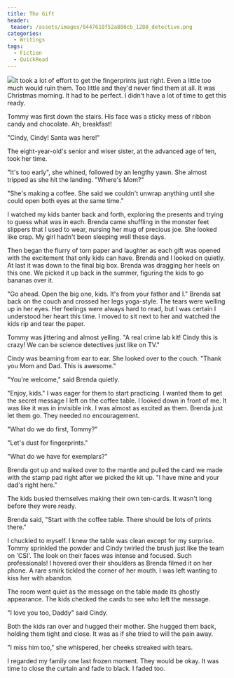 ```yaml
---
title: The Gift
header:
 teaser: /assets/images/8447610f52a880cb_1280_detective.png
categories:
  - Writings
tags:
  - Fiction
  - QuickRead
---
```

<img src="https://douglangille.github.io/assets/images/8447610f52a880cb_1280_detective.png">It took a lot of effort to get the fingerprints just right. Even a little too much would ruin them. Too little and they'd never find them at all. It was Christmas morning. It had to be perfect. I didn't have a lot of time to get this ready.

Tommy was first down the stairs. His face was a sticky mess of ribbon candy and chocolate. Ah, breakfast!

"Cindy, Cindy! Santa was here!"

The eight-year-old's senior and wiser sister, at the advanced age of ten, took her time.

"It's too early", she whined, followed by an lengthy yawn. She almost tripped as she hit the landing. "Where's Mom?"

"She's making a coffee. She said we couldn't unwrap anything until she could open both eyes at the same time."

I watched my kids banter back and forth, exploring the presents and trying to guess what was in each. Brenda came shuffling in the monster feet slippers that I used to wear, nursing her mug of precious joe. She looked like crap. My girl hadn't been sleeping well these days.

Then began the flurry of torn paper and laughter as each gift was opened with the excitement that only kids can have. Brenda and I looked on quietly. At last it was down to the final big box. Brenda was dragging her heels on this one. We picked it up back in the summer, figuring the kids to go bananas over it.

"Go ahead. Open the big one, kids. It's from your father and I." Brenda sat back on the couch and crossed her legs yoga-style. The tears were welling up in her eyes. Her feelings were always hard to read, but I was certain I understood her heart this time. I moved to sit next to her and watched the kids rip and tear the paper.

Tommy was jittering and almost yelling. "A real crime lab kit! Cindy this is crazy! We can be science detectives just like on TV."

Cindy was beaming from ear to ear. She looked over to the couch. "Thank you Mom and Dad. This is awesome."

"You're welcome," said Brenda quietly.

"Enjoy, kids." I was eager for them to start practicing. I wanted them to get the secret message I left on the coffee table.  I looked down in front of me. It was like it was in invisible ink. I was almost as excited as them. Brenda just let them go. They needed no encouragement.

"What do we do first, Tommy?"

"Let's dust for fingerprints."

"What do we have for exemplars?"

Brenda got up and walked over to the mantle and pulled the card we made with the stamp pad right after we picked the kit up. "I have mine and your dad's right here."

The kids busied themselves making their own ten-cards. It wasn't long before they were ready.

Brenda said, "Start with the coffee table. There should be lots of prints there."

I chuckled to myself. I knew the table was clean except for my surprise. Tommy sprinkled the powder and Cindy twirled the brush just like the team on 'CSI'. The look on their faces was intense and focused. Such professionals! I hovered over their shoulders as Brenda filmed it on her phone. A rare smirk tickled the corner of her mouth. I was left wanting to kiss her with abandon.

The room went quiet as the message on the table made its ghostly appearance. The kids checked the cards to see who left the message.

"I love you too, Daddy" said Cindy.

Both the kids ran over and hugged their mother. She hugged them back, holding them tight and close. It was as if she tried to will the pain away.

"I miss him too," she whispered, her cheeks streaked with tears.

I regarded my family one last frozen moment. They would be okay. It was time to close the curtain and fade to black. I faded too.